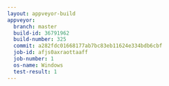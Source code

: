 ```yaml
---
layout: appveyor-build
appveyor:
  branch: master
  build-id: 36791962
  build-number: 325
  commit: a282fdc01668177ab7bc83eb11624e334bdb6cbf
  job-id: afjs0axraottaaff
  job-number: 1
  os-name: Windows
  test-result: 1
---
```

